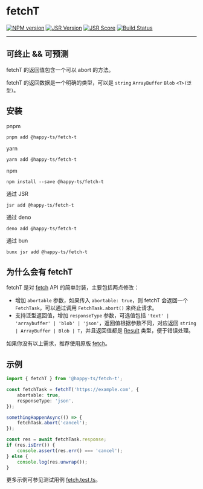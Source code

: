 # fetchT

[![NPM version](http://img.shields.io/npm/v/@happy-ts/fetch-t.svg)](https://npmjs.org/package/@happy-ts/fetch-t)
[![JSR Version](https://jsr.io/badges/@happy-ts/fetch-t)](https://jsr.io/@happy-ts/fetch-t)
[![JSR Score](https://jsr.io/badges/@happy-ts/fetch-t/score)](https://jsr.io/@happy-ts/fetch-t/score)
[![Build Status](https://github.com/jiangjie/fetch-t/actions/workflows/test.yml/badge.svg)](https://github.com/jiangjie/fetch-t/actions/workflows/test.yml)

---

## 可终止 && 可预测

fetchT 的返回值包含一个可以 abort 的方法。

fetchT 的返回数据是一个明确的类型，可以是 `string` `ArrayBuffer` `Blob` `<T>(泛型)`。

## 安装

pnpm
```
pnpm add @happy-ts/fetch-t
```

yarn
```
yarn add @happy-ts/fetch-t
```

npm
```
npm install --save @happy-ts/fetch-t
```

通过 JSR
```
jsr add @happy-ts/fetch-t
```

通过 deno
```
deno add @happy-ts/fetch-t
```

通过 bun
```
bunx jsr add @happy-ts/fetch-t
```

## 为什么会有 fetchT

fetchT 是对 [fetch](https://developer.mozilla.org/en-US/docs/Web/API/Fetch_API) API 的简单封装，主要包括两点修改：

* 增加 `abortable` 参数，如果传入 `abortable: true`，则 fetchT 会返回一个 `FetchTask`，可以通过调用 `FetchTask.abort()` 来终止请求。
* 支持泛型返回值，增加 `responseType` 参数，可选值包括 `'text' | 'arraybuffer' | 'blob' | 'json'`，返回值根据参数不同，对应返回 `string | ArrayBuffer | Blob | T`，并且返回值都是 [Result](https://github.com/JiangJie/happy-rusty) 类型，便于错误处理。

如果你没有以上需求，推荐使用原版 [fetch](https://developer.mozilla.org/en-US/docs/Web/API/Fetch_API)。

## 示例

```ts
import { fetchT } from '@happy-ts/fetch-t';

const fetchTask = fetchT('https://example.com', {
    abortable: true,
    responseType: 'json',
});

somethingHappenAsync(() => {
    fetchTask.abort('cancel');
});

const res = await fetchTask.response;
if (res.isErr()) {
    console.assert(res.err() === 'cancel');
} else {
    console.log(res.unwrap());
}
```

更多示例可参见测试用例 <a href="tests/fetch.test.ts">fetch.test.ts</a>。